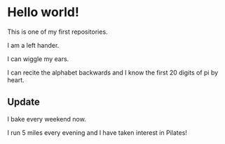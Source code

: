 # Hello world!
This is one of my first repositories.

I am a left hander. 

I can wiggle my ears. 

I can recite the alphabet backwards and I know the first 20 digits of pi by heart.

Update
------
I bake every weekend now.

I run 5 miles every evening and I have taken interest in Pilates!
